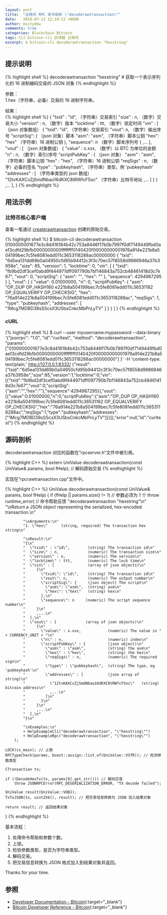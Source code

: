 ```yaml
---
layout: post
title:  "比特币 RPC 命令剖析 \"decoderawtransaction\""
date:   2018-07-13 12:10:12 +0800
author: mistydew
comments: true
categories: Blockchain Bitcoin
tags: CLI bitcoin-cli 区块链 比特币
excerpt: $ bitcoin-cli decoderawtransaction "hexstring"
---
```

## 提示说明

{% highlight shell %}
decoderawtransaction "hexstring" # 获取一个表示序列化的 16 进制编码交易的 JSON 对象
{% endhighlight %}

参数：<br>
1.hex（字符串，必备）交易的 16 进制字符串。

结果：<br>
{% highlight shell %}
{
  "txid" : "id",        （字符串）交易索引
  "size" : n,             （数字）交易大小
  "version" : n,          （数字）版本
  "locktime" : ttt,       （数字）锁定时间
  "vin" : [               （json 对象数组）
     {
       "txid": "id",    （字符串）交易索引
       "vout": n,         （数字）输出序号
       "scriptSig": {     （json 对象）脚本
         "asm": "asm",  （字符串）脚本公钥
         "hex": "hex"   （字符串）16 进制公钥
       },
       "sequence": n     （数字）脚本序列号
     }
     ,...
  ],
  "vout" : [             （json 对象数组）
     {
       "value" : x.xxx,            （数字）以 BTC 为单位的金额
       "n" : n,                    （数字）索引/序号
       "scriptPubKey" : {          （json 对象）
         "asm" : "asm",          （字符串）脚本公钥
         "hex" : "hex",          （字符串）16 进制公钥
         "reqSigs" : n,            （数字）必备的签名
         "type" : "pubkeyhash",  （字符串）类型，例 'pubkeyhash'
         "addresses" : [           （字符串类型的 json 数组）
           "12tvKAXCxZjSmdNbao16dKXC8tRWfcF5oc"   （字符串）比特币地址
           ,...
         ]
       }
     }
     ,...
  ],
}
{% endhighlight %}

## 用法示例

### 比特币核心客户端

查看一笔通过 [createrawtransaction](/blog/2018/07/bitcoin-rpc-command-createrawtransaction.html) 创建的原始交易。

{% highlight shell %}
$ bitcoin-cli decoderawtransaction 0100000001677e3c8d416184b42c753a8446f17b0b7997f0df7149449fbd0aef3cdfd29bfb0000000000ffffffff0140420f00000000001976a914e221b8a504199bec7c5fe8081edd011c3653118288ac00000000
{
  "txid": "6d5ea131dd69b0a04950cfd95b94412c3f3c70ec57f8558d9986946a37b3958e",
  "size": 85,
  "version": 1,
  "locktime": 0,
  "vin": [
    {
      "txid": "fb9bd2df3cef0abd9f444971dff097790b7bf146843a752cb48461418d3c7e67",
      "vout": 0,
      "scriptSig": {
        "asm": "",
        "hex": ""
      },
      "sequence": 4294967295
    }
  ],
  "vout": [
    {
      "value": 0.01000000,
      "n": 0,
      "scriptPubKey": {
        "asm": "OP_DUP OP_HASH160 e221b8a504199bec7c5fe8081edd011c36531182 OP_EQUALVERIFY OP_CHECKSIG",
        "hex": "76a914e221b8a504199bec7c5fe8081edd011c3653118288ac",
        "reqSigs": 1,
        "type": "pubkeyhash",
        "addresses": [
          "1Mcg7MDBD38sSScsX3USbsCnkcMbPnLyTV"
        ]
      }
    }
  ]
}
{% endhighlight %}

### cURL

{% highlight shell %}
$ curl --user myusername:mypassword --data-binary '{"jsonrpc": "1.0", "id":"curltest", "method": "decoderawtransaction", "params": ["0100000001677e3c8d416184b42c753a8446f17b0b7997f0df7149449fbd0aef3cdfd29bfb0000000000ffffffff0140420f00000000001976a914e221b8a504199bec7c5fe8081edd011c3653118288ac00000000"] }' -H 'content-type: text/plain;' http://127.0.0.1:8332/
{"result":{"txid":"6d5ea131dd69b0a04950cfd95b94412c3f3c70ec57f8558d9986946a37b3958e","size":85,"version":1,"locktime":0,"vin":[{"txid":"fb9bd2df3cef0abd9f444971dff097790b7bf146843a752cb48461418d3c7e67","vout":0,"scriptSig":{"asm":"","hex":""},"sequence":4294967295}],"vout":[{"value":0.01000000,"n":0,"scriptPubKey":{"asm":"OP_DUP OP_HASH160 e221b8a504199bec7c5fe8081edd011c36531182 OP_EQUALVERIFY OP_CHECKSIG","hex":"76a914e221b8a504199bec7c5fe8081edd011c3653118288ac","reqSigs":1,"type":"pubkeyhash","addresses":["1Mcg7MDBD38sSScsX3USbsCnkcMbPnLyTV"]}}]},"error":null,"id":"curltest"}
{% endhighlight %}

## 源码剖析
decoderawtransaction 对应的函数在“rpcserver.h”文件中被引用。

{% highlight C++ %}
extern UniValue decoderawtransaction(const UniValue& params, bool fHelp); // 解码原始交易
{% endhighlight %}

实现在“rpcrawtransaction.cpp”文件中。

{% highlight C++ %}
UniValue decoderawtransaction(const UniValue& params, bool fHelp)
{
    if (fHelp || params.size() != 1) // 参数必须为 1 个
        throw runtime_error( // 命令帮助反馈
            "decoderawtransaction \"hexstring\"\n"
            "\nReturn a JSON object representing the serialized, hex-encoded transaction.\n"

            "\nArguments:\n"
            "1. \"hex\"      (string, required) The transaction hex string\n"

            "\nResult:\n"
            "{\n"
            "  \"txid\" : \"id\",        (string) The transaction id\n"
            "  \"size\" : n,             (numeric) The transaction size\n"
            "  \"version\" : n,          (numeric) The version\n"
            "  \"locktime\" : ttt,       (numeric) The lock time\n"
            "  \"vin\" : [               (array of json objects)\n"
            "     {\n"
            "       \"txid\": \"id\",    (string) The transaction id\n"
            "       \"vout\": n,         (numeric) The output number\n"
            "       \"scriptSig\": {     (json object) The script\n"
            "         \"asm\": \"asm\",  (string) asm\n"
            "         \"hex\": \"hex\"   (string) hex\n"
            "       },\n"
            "       \"sequence\": n     (numeric) The script sequence number\n"
            "     }\n"
            "     ,...\n"
            "  ],\n"
            "  \"vout\" : [             (array of json objects)\n"
            "     {\n"
            "       \"value\" : x.xxx,            (numeric) The value in " + CURRENCY_UNIT + "\n"
            "       \"n\" : n,                    (numeric) index\n"
            "       \"scriptPubKey\" : {          (json object)\n"
            "         \"asm\" : \"asm\",          (string) the asm\n"
            "         \"hex\" : \"hex\",          (string) the hex\n"
            "         \"reqSigs\" : n,            (numeric) The required sigs\n"
            "         \"type\" : \"pubkeyhash\",  (string) The type, eg 'pubkeyhash'\n"
            "         \"addresses\" : [           (json array of string)\n"
            "           \"12tvKAXCxZjSmdNbao16dKXC8tRWfcF5oc\"   (string) bitcoin address\n"
            "           ,...\n"
            "         ]\n"
            "       }\n"
            "     }\n"
            "     ,...\n"
            "  ],\n"
            "}\n"

            "\nExamples:\n"
            + HelpExampleCli("decoderawtransaction", "\"hexstring\"")
            + HelpExampleRpc("decoderawtransaction", "\"hexstring\"")
        );

    LOCK(cs_main); // 上锁
    RPCTypeCheck(params, boost::assign::list_of(UniValue::VSTR)); // 检测参数类型

    CTransaction tx;

    if (!DecodeHexTx(tx, params[0].get_str())) // 解码交易
        throw JSONRPCError(RPC_DESERIALIZATION_ERROR, "TX decode failed");

    UniValue result(UniValue::VOBJ);
    TxToJSON(tx, uint256(), result); // 把交易信息转换为 JSON 加入结果对象

    return result; // 返回结果对象
}
{% endhighlight %}

基本流程：
1. 处理命令帮助和参数个数。
2. 上锁。
3. 检验参数类型，是否为字符串类型。
4. 解码交易。
5. 把交易信息转换为 JSON 格式加入到结果对象并返回。

Thanks for your time.

## 参照

* [Developer Documentation - Bitcoin](https://bitcoin.org/en/developer-documentation){:target="_blank"}
* [Bitcoin Developer Reference - Bitcoin](https://bitcoin.org/en/developer-reference#decoderawtransaction){:target="_blank"}
